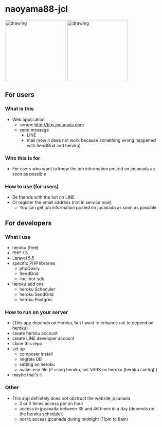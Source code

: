# naoyama88-jcl

<img src="https://user-images.githubusercontent.com/15808541/56231258-e51c9e00-6032-11e9-85b8-febc45a33d55.png" alt="drawing" width="200"/>
<img src="https://user-images.githubusercontent.com/15808541/56231227-d0d8a100-6032-11e9-92a7-6155b29831e5.png" alt="drawing" width="200"/>

## For users

### What is this
- Web application
    - scrape http://bbs.jpcanada.com
    - send message
        - LINE
        - mail (now it does not work because something wrong happened with SendGrid and heroku)

### Who this is for
- For users who want to know the job information posted on jpcanada as soon as possible

### How to use (for users)
- Be friends with the bot on LINE
- Or register the email address (not in service now)
    - You can get job information posted on jpcanada as soon as possible

## For developers

### What I use
- heroku (free)
- PHP 7.3
- Laravel 5.5
- specific PHP libraries
    - phpQuery
    - SendGrid
    - line-bot-sdk
- heroku add ons
    - heroku Scheduler
    - heroku SendGrid
    - heroku Postgres

### How to run on your server
- (This app depends on Heroku, but I want to enhance not to depend on heroku)
- create heroku account
- create LINE developer account
- clone this repo
- set up
    - composer install
    - migrate DB
    - setting on heroku
    - make .env file (if using heroku, set VARS on heroku (heroku config) )
- maybe that's it

### Other
- This app definitely does not obstruct the website jpcanada
    - 2 or 3 times access per an hour
    - access to jpcanada between 35 and 46 times in a day (depends on the heroku scheduler)
    - not to access jpcanada during midnight (11pm to 8am)
